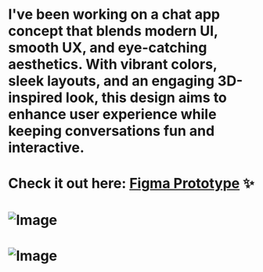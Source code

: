 # I've been working on a chat app concept that blends **modern UI, smooth UX, and eye-catching aesthetics**. With vibrant colors, sleek layouts, and an engaging 3D-inspired look, this design aims to **enhance user experience while keeping conversations fun and interactive.**  

 # Check it out here: **[Figma Prototype](https://www.figma.com/proto/2huWRSHon51DYzVBAqdHZE/CHAT3D?node-id=0-3&t=1MvKwCdWRv5Vrbrz-1)** ✨  
# ![Image](https://github.com/user-attachments/assets/a317b960-89f1-4d98-b272-b8dcd0f833e3)
# ![Image](https://github.com/user-attachments/assets/3c831bcc-d233-47b7-9f72-7a29b5bb572e)
